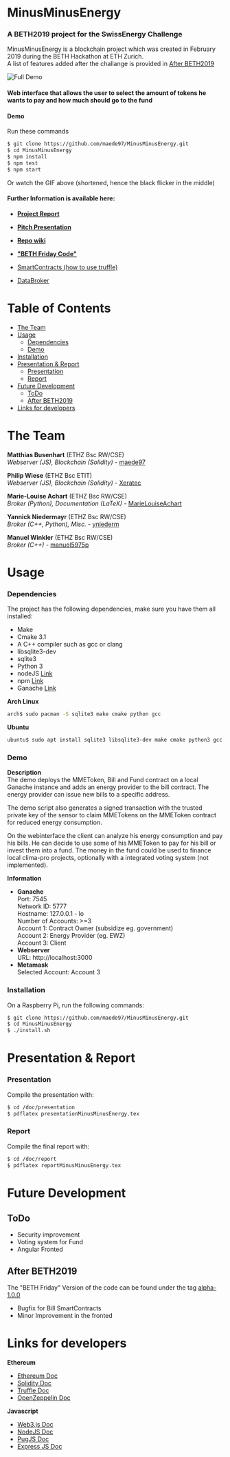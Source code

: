 # MinusMinusEnergy

### A BETH2019 project for the SwissEnergy Challenge
MinusMinusEnergy is a blockchain project which was created in February 2019 during the BETH Hackathon at ETH Zurich.  
A list of features added after the challange is provided in [After BETH2019](#after-beth2019)

![Full Demo](doc/demo/fullDemo.gif)
#### Web interface that allows the user to select the amount of tokens he wants to pay and how much should go to the fund

#### Demo
Run these commands
```sh
$ git clone https://github.com/maede97/MinusMinusEnergy.git
$ cd MinusMinusEnergy
$ npm install
$ npm test
$ npm start
```
Or watch the GIF above (shortened, hence the black flicker in the middle)

#### Further Information is available here:

* **[Project Report](doc/report/reportMinusMinusEnergy.pdf)**
* **[Pitch Presentation](doc/presentation/presentationMinusMinusEnergy.pdf)**
* **[Repo wiki](https://github.com/maede97/MinusMinusEnergy/wiki/Client)**
* **["BETH Friday Code"](https://github.com/maede97/MinusMinusEnergy/tree/alpha-1.0.0)**

* [SmartContracts (how to use truffle)](src/smartcontracts/README.md)
* [DataBroker](src/client/broker/README.md)

# Table of Contents
- [The Team](#the-team)
- [Usage](#usage)
	- [Dependencies](#dependencies)
	- [Demo](#demo-1)
- [Installation](#installation)
- [Presentation & Report](#presentation--report)
	- [Presentation](#presentation)
	- [Report](#report)
- [Future Development](#future-development)
	- [ToDo](#todo)
	- [After BETH2019](#after-beth2019)
- [Links for developers](#links-for-developers)


# The Team
**Matthias Busenhart** (ETHZ Bsc RW/CSE)  
*Webserver (JS), Blockchain (Solidity)* - [maede97](https://github.com/maede97)  

**Philip Wiese** (ETHZ Bsc ETIT)  
*Webserver (JS), Blockchain (Solidity)* - [Xeratec](https://github.com/Xeratec)  

**Marie-Louise Achart** (ETHZ Bsc RW/CSE)  
*Broker (Python), Documentation (LaTeX)* - [MarieLouiseAchart](https://github.com/MarieLouiseAchart)

**Yannick Niedermayr** (ETHZ Bsc RW/CSE)  
*Broker (C++, Python), Misc.* - [yniederm](https://github.com/yniederm)  

**Manuel Winkler** (ETHZ Bsc RW/CSE)  
*Broker (C++)* - [manuel5975p](https://github.com/manuel5975p)  

# Usage
### Dependencies
The project has the following dependencies, make sure you have them all installed:
- Make
- Cmake 3.1
- A C++ compiler such as gcc or clang
- libsqlite3-dev
- sqlite3
- Python 3
- nodeJS [Link](https://nodejs.org/en/)
- npm [Link](https://www.npmjs.com/)
- Ganache [Link](https://truffleframework.com/ganache)  

**Arch Linux**  
```sh
arch$ sudo pacman -S sqlite3 make cmake python gcc
```

**Ubuntu**  
```bash
ubuntu$ sudo apt install sqlite3 libsqlite3-dev make cmake python3 gcc
```

### Demo
**Description**  
The demo deploys the MMEToken, Bill and Fund contract on a local Ganache instance and adds an energy provider to the bill contract. The energy provider can issue new bills to a specific address.

The demo script also generates a signed transaction with the trusted private key of the sensor to claim MMETokens on the MMEToken contract for reduced energy consumption.

On the webinterface the client can analyze his energy consumption and pay his bills. He can decide to use some of his MMEToken to pay for his bill or invest them into a fund. The money in the fund could be used to finance local clima-pro projects, optionally with a integrated voting system (not implemented).

**Information**
* **Ganache**  
Port: 7545  
Network ID: 5777  
Hostname: 127.0.0.1 - lo  
Number of Accounts: >=3  
Account 1: Contract Owner (subsidize eg. government)  
Account 2: Energy Provider (eg. EWZ)  
Account 3: Client  
* **Webserver**  
URL: http://localhost:3000
* **Metamask**  
Selected Account: Account 3

### Installation
On a Raspberry Pi, run the following commands:
```sh
$ git clone https://github.com/maede97/MinusMinusEnergy.git
$ cd MinusMinusEnergy
$ ./install.sh
```

# Presentation & Report
### Presentation
Compile the presentation with:
```sh
$ cd /doc/presentation
$ pdflatex presentationMinusMinusEnergy.tex
```
### Report
Compile the final report with:
```sh
$ cd /doc/report
$ pdflatex reportMinusMinusEnergy.tex
```

# Future Development
## ToDo
* Security improvement
* Voting system for Fund
* Angular Fronted

## After BETH2019
The "BETH Friday" Version of the code can be found under the tag [alpha-1.0.0](https://github.com/maede97/MinusMinusEnergy/tree/alpha-1.0.0)
* Bugfix for Bill SmartContracts
* Minor Improvement in the fronted

# Links for developers
**Ethereum**
* [Ethereum Doc](http://ethdocs.org/en/latest/index.html#)
* [Solidity Doc](https://solidity.readthedocs.io/en/v0.5.3/structure-of-a-contract.html#functions)
* [Truffle Doc](https://truffleframework.com/docs/truffle/getting-started/running-migrations)
* [OpenZeppelin Doc](https://docs.openzeppelin.org/docs/token_erc20_erc20#transfer)

**Javascript**
* [Web3.js Doc](https://web3js.readthedocs.io/en/1.0/web3.html)
* [NodeJS Doc](https://nodejs.org/api/)
* [PugJS Doc](https://pugjs.org/api/getting-started.html)
* [Express JS Doc](http://expressjs.com/de/api.html)
